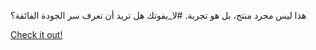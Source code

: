 هذا ليس مجرد منتج، بل هو تجربة. #لا_يفوتك هل تريد أن تعرف سر الجودة الفائقة؟

[Check it out!](https://www.facebook.com/share/17TW2PL6Tj/)